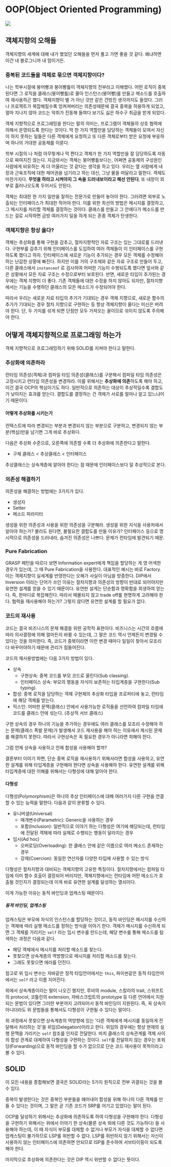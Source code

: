 # OOP(Object Oriented Programming)

[![](https://media.vlpt.us/images/ygh7687/post/5a98de44-834d-4980-876a-a736260d0bee/oop.png)](https://velog.io/@ygh7687/OOP%EC%9D%98-5%EC%9B%90%EC%B9%99%EA%B3%BC-4%EA%B0%80%EC%A7%80-%ED%8A%B9%EC%84%B1)

## 객체지향의 오해들

객체지향의 세계에 대해 내가 했었던 오해들을 먼저 풀고 가면 좋을 것 같다. 왜냐하면 이건 내 블로그니까 내 맘이거든. 

### 중복된 코드들을 객체로 묶으면 객체지향이다?

나는 학부시절에 붕어빵과 붕어빵틀이 객체지향의 전부라고 이해했다. 어떤 로직이 중복된다면 그 로직을 클래스(붕어빵틀)로 몰아
인스턴스(붕어빵)를 만들고 메소드를 호출하여 재사용하곤 했다. 객체지향이 별 거 아닌 것만 같은 건방진 생각까지도 들었다.
그러나 프로젝트가 복잡해질수록 엉켜져버리는 의존성때문에 결국 중복을 허용하게 되었고, 얼마 지나지 않아 코드는 악취가 진동해
들여다 보기도 싫은 하수구 취급을 받게 되었다.

객체 지향적으로 프로그래밍을 한다는 말의 의미는, 프로그램이 객체들의 상호 협력에 의해서 운영되도록 한다는 것이다.
딱 한 가지 역할만을 담당하는 객체들이 모여서 자신이 하지 못하는 일들은 다른 객체에게 요청하고 또 다른 객체로부터 받은 요청에 부응하며
하나의 거대한 공동체를 이룬다.

학부 시절의 나 처럼 아무렇게나 막 짠다고 객체가 한 가지 역할만을 잘 담당하도록 자동으로 짜여지진 않는다.
지금와서는 객체는 붕어빵틀보다는, 어쩌면 공동체의 구성원인 사람에게 비유하는 게 더 어울리는 것 같다는 생각을 하고 있다.
우리는 옆 사람에게 내장과 근육조직에 대한 제어권을 넘기라고 하는 대신, 그냥 물을 떠달라고 말한다.
객체도 마찬가지다. **무엇을 하라고 시켜야지 그 속을 드러내보이라고 해선 안된다**, 또 내장이 외부로 흘러나오도록 두어서도 안된다.

객체는 최대한 한 가지 일만을 잘하는 전문가로 만들어 놓아야 한다. 그러려면 외부로 노출되는 인터페이스가 최대한 적어야 한다.
이를 위한 최선의 방법은 메시지를 결정하고, 그 메시지를 처리할 객체를 결정하는 것이다.
클래스를 만들고 그 안에다가 메소드를 만드는 걸로 시작하면 금방 여러가지 일을 하게 되는 혼종 객체가 탄생한다.

### 객체지향은 항상 옳다?

객체는 추상화를 통해 구현을 감추고, 절차지향적인 자료 구조는 있는 그대로를 드러낸다. 구현부를 감추기 위해 인터페이스를 도입하여
여러 객체들이 이 인터페이스를 구현하도록 했다고 하자. 인터페이스에 새로운 기능이 추가되는 경우 모든 객체를 수정해야 하는 난감한 상황에 빠진다.
하지만 이를 거의 구조체와 같은 자료 구조로 만들어 두고, 다른 클래스에서 `instanceof` 로 검사하여 어떠한 기능이 수행되도록 했다면
앞서와 같은 상황에서 모든 자료 구조는 수정으로부터 보호된다. 반면, 새로운 타입이 추가된는 경우에는 객체 지향이 더 좋다.
기존 객체들에 대한 수정을 하지 않아도 되자만, 절차지향에서는 기능을 수행하던 클래스의 모든 메소드가 수정되어야 한다.

따라서 우리는 새로운 자료 타입의 추가가 기대되는 경우 객체 지향으로, 새로운 함수의 추가가 기대되는 경우 절차 지향으로 구현하는 등
항상 객체지향이 올다는 미신은 버려야 한다. 단, 두 가지를 섞게 되면 단점만 모두 가져오는 꼴이므로 섞이지 않도록 주의해야 한다.

## 어떻게 객체지향적으로 프로그래밍 하는가

객체 지향적으로 프로그래밍하기 위해 SOLID를 지켜야 한다고 말한다.

### 추상화에 의존하라

런타임 의존성(객체)과 컴파일 타임 의존성(클래스)를 구분해서 컴파일 타임 의존성은 고정시키고 런타임 의존성을 변경하라.
이를 위해서는 **추상화에 의존**하도록 해야 하고, 이건 결국 OCP의 핵심이기도 하다.
일반적으로 의존하는 대상이 추상적일수록 결합도가 낮아지는 효과를 얻는다. 결합도를 결정하는 건 객체가 서로를 얼마나 알고 있느냐이기 때문이다.

#### 어떻게 추상화를 시키는가

컨텍스트에 따라 변경되는 부분과 변경되지 않는 부분으로 구분하고, 변경되지 않는 부분(핵심)만을 남기면 그게 바로 추상화다.

다음은 추상화 수준으로, 오른쪽에 의존할 수록 더 추상화에 의존한다고 말한다.

* 구체 클래스 < 추상클래스 < 인터페이스

추상클래스는 상속계층에 알아야 한다는 점 때문에 인터페이스보다 덜 추상적으로 본다.

### 의존성 해결하기

의존성을 해결하는 방법에는 3가지가 있다.

* 생성자
* Setter
* 메소드 파라미터

생성을 위한 의존성과 사용을 위한 의존성을 구분해라.
생성을 위한 지식을 사용처에서 알아야 하는가? 몰라도 된다면, 불필요한 결합도를 만들 이유가?
인터페이스 등으로 명시적으로 의존성을 드러내라, 숨겨진 의존성은 나쁘다. 문제가 런타임에 발견되기 때문.

### Pure Fabrication

GRASP 패턴을 따르다 보면 Information expert에게 책임을 할당하는 게 영 어색한 경우가 있는데, 그 때 Pure Fabrication을 사용한다. 대표적인 예시는 바로 Factory.
이는 객체지향이 실세계를 반영한다는 오해가 사실이 아님을 방증한다.
DIP에서 Inversion 이라는 단어가 쓰인 이유는 절차지향과 의존성의 방향이 반대로 되어야지만 유연한 설계를 얻을 수 있기 때문이다.
유연한 설게는 단순함과 명확함을 희생하여 얻는다. 즉, 한마디로 복잡해진다. 따라서 매몰되지 않고 trade off를 현명하게 고려해야 한다.
협력을 재사용해야 하는가? 그렇지 않다면 유연한 설계를 할 필요가 없다.

### 코드의 재사용

코드는 결국 비즈니스의 문제 해결을 위한 공학적 표현이다. 비즈니스는 시간의 흐름에 따라 의사결정에 의해 얼마든지 바뀔 수 있는데,
그 말은 코드 역시 언제든지 변경될 수 있다는 것을 의미한다.
즉, 코드가 중복이라면 이런 변경 때마다 일일이 찾아서 모조리 다 바꾸어야하기 때문에 관리가 힘들어진다.

코드의 재사용방법에는 다음 3가지 방법이 있다.

* 상속
  * 구현상속: 중복 코드를 부모 코드로 올린다(Sub classing).
  * 인터페이스 상속: 부모의 행동을 자식이 보존하는 타입계층을 구현한다(Sub typing).
* 합성: 중복 로직을 담당하는 객체 구현체의 추상화 타입을 프로퍼티에 놓고, 런타임에 해당 객체를 받는다.
* 믹스인: 어떠한 문맥(클래스) 안에서 사용가능한 로직들을 선언하여 컴파일 타임에 코드를 클래스 안에 섞는다. (추상적 서브 클래스)

구현 상속의 경우 하나의 기능을 추가하는 경우에도 여러 클래스를 모조리 수정해야 하는 문제(클래스 폭발 문제)가 발생해서 코드 재사용을 해야 하는 이유에서 제시된 문제를 해결하지 못한다.
따라서 구현상속은 꼭 필요한 경우가 아니라면 피해야 한다.

그럼 언제 상속을 사용하고 언제 합성을 사용해야 할까?

결론부터 이야기 하면, 단순 중복 로직을 재사용하기 위해서라면 합성을 사용하고, 유연한 설계를 위해 타입계층을 구현해야 한다면 상속을 사용해야 한다.
유연한 설계를 위해 타입계층에 대한 이해를 위해서는 다형성에 대해 알아야 한다.

#### 다형성

다형성(Polymorphism)은 하나의 추상 인터페이스에 대해 여러가지 다른 구현을 연결할 수 있는 능력을 말한다. 다음과 같이 분류할 수 있다.

* 유니버셜(Universal)
  * 매개변수(Parametric): Generic을 사용하는 경우
  * 포함(Inclusion): 일반적으로 이야기 하는 다형성은 여기에 해당되는데, 런타임에 전달된 객체에 따라 실제로 수행되는 행동이 달라지는 경우
* 임시(Ad hoc)
  * 오버로딩(Overloading): 한 클래스 안에 같은 이름으로 여러 메소드 존재하는 경우
  * 강제(Coercion): 동일한 연산자를 다양한 타입에 사용할 수 있는 방식

다형성은 절차지향과 대비되는 객체지향의 고유한 특징이다. 절차지향에서는 컴파일 타임에 이미 함수 호출이 결정되어 버리지만,
객체지향에서는 런타임에 어떤 메소드가 호출될 것인지가 결정되는데 이게 바로 유연한 설계를 달성하는 열쇠이다.

이게 가능한 이유는 동적 바인딩과 업캐스팅 때문이다.

##### 동적 바인딩, 업캐스팅

업캐스팅은 부모에 자식의 인스턴스를 할당하는 것이고, 동적 바인딩은 메시지를 수신하는 객체에 따라 실행 메소드를 정하는 방식을 이야기 한다.
객체가 메시지를 수신하게 되면 그 객체를 가리키는 `self` 라는 임시 변수를 만드는데, 해당 변수를 통해 메소드를 탐색하는 과정은 다음과 같다.

* 해당 객체에서 메시지를 처리할 메소드를 찾는다.
* 못찾으면 상속계층의 역방향으로 메시지를 처리할 메소드를 찾는다.
* 그래도 못찾으면 에러를 던진다.

참고로 위 임시 변수는 자바같은 정적 타입언어에서는 `this`, 파이썬같은 동적 타입언어에서는 `self` 라고 이름 지어진다.

위에서 상속계층이라는 말이 나오긴 했지만, 루비의 module, 스칼라의 trait, 스위프트의 protocol, 코틀린의 extension, 자바스크립트의 prototype 등
다른 언어에서 지원되는 문법이 있다면 그러한 부분까지 고려되어서 동적 바인딩이 지원된다. 즉, 꼭 상속이 아니더라도 위 문법들을 통해서도 다형성이 구현될 수 있다는 말이다. 

위 과정에서 못찾으면 상속계층의 역방향에 있는 '다른 객체에게 메시지를 동일하게 전달해서 처리하는 것'을 위임(Delegation)이라고 한다. 
위임의 경우에는 항상 현재의 실행 문맥을 가리키는 `self` 참조를 인자로 전달한다. 마치 클래스의 상속관계를 객체 사이의 합성 관계로 대체하여 다형성을 구현하는 것이다.
`self`를 전달하지 않는 경우는 포워딩(Forwarding)으로 동적 바인딩을 할 수가 없으므로 단순 코드 재사용이 목적이라고 볼 수 있다.

## SOLID

이 모든 내용을 종합해보면 결국은 SOLID라는 5가지 원칙으로 전부 귀결되는 것을 볼 수 있다.

중복이 발생한다는 것은 중복인 부분들을 뗴어내어 합성을 위해 하나의 다른 객체를 만들 수 있다는 것이며, 그 말은 곧 기존 코드가
SRP를 어기고 있었다는 말이 된다.

OCP를 달성하기 위해서는 추상화에 의존하도록 하여 다형성을 구현해야 한다. 다형성을 구현하기 위해서는 위에서 이야기 한 상속(물론 상속 외에 다른 것도 가능하다) 
을 사용해야 하는데, 이 때 자식이 부모를 대체할 수 없거나 부모가 자식을 대체할 수 없다면 업캐스팅이 불가하므로 LSP를 위반할 수 없다.
LSP를 위반하지 않기 위해서는 자신이 사용하지 않는 인터페이스에 의존하면 안되므로 ISP를 준수하여 서브타이핑이 되도록 해야 한다.

마지막으로 추상화에 의존한다는 것은 DIP 역시 위반할 수 없다는 뜻이다. 
